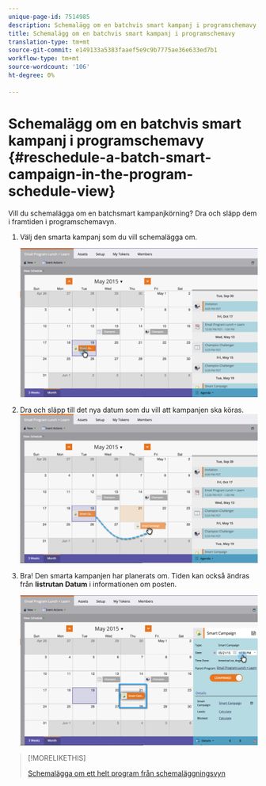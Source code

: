 ```yaml
---
unique-page-id: 7514985
description: Schemalägg om en batchvis smart kampanj i programschemavy - Marketo Docs - produktdokumentation
title: Schemalägg om en batchvis smart kampanj i programschemavy
translation-type: tm+mt
source-git-commit: e149133a5383faaef5e9c9b7775ae36e633ed7b1
workflow-type: tm+mt
source-wordcount: '106'
ht-degree: 0%

---
```



# Schemalägg om en batchvis smart kampanj i programschemavy {#reschedule-a-batch-smart-campaign-in-the-program-schedule-view}

Vill du schemalägga om en batchsmart kampanjkörning? Dra och släpp dem i framtiden i programschemavyn.

1. Välj den smarta kampanj som du vill schemalägga om.

   ![](assets/image2015-5-19-12-3a8-3a28.png)

1. Dra och släpp till det nya datum som du vill att kampanjen ska köras. ![](assets/image2015-5-19-12-3a12-3a1.png)

1. Bra! Den smarta kampanjen har planerats om. Tiden kan också ändras från **listrutan Datum** i informationen om posten.

   ![](assets/image2015-5-19-12-3a15-3a38.png)

>[!MORELIKETHIS]
>
>[Schemalägga om ett helt program från schemaläggningsvyn](rescheduling-an-entire-program-from-the-schedule-view.md)

